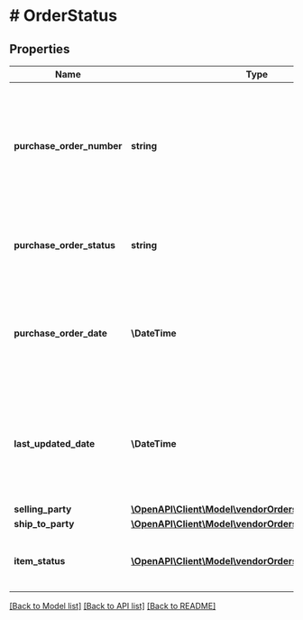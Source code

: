 # # OrderStatus

## Properties

Name | Type | Description | Notes
------------ | ------------- | ------------- | -------------
**purchase_order_number** | **string** | The buyer&#39;s purchase order number for this order. Formatting Notes: 8-character alpha-numeric code. |
**purchase_order_status** | **string** | The status of the buyer&#39;s purchase order for this order. |
**purchase_order_date** | **\DateTime** | The date the purchase order was placed. Must be in ISO-8601 date/time format. |
**last_updated_date** | **\DateTime** | The date when the purchase order was last updated. Must be in ISO-8601 date/time format. | [optional]
**selling_party** | [**\OpenAPI\Client\Model\vendorOrders\PartyIdentification**](PartyIdentification.md) |  |
**ship_to_party** | [**\OpenAPI\Client\Model\vendorOrders\PartyIdentification**](PartyIdentification.md) |  |
**item_status** | [**\OpenAPI\Client\Model\vendorOrders\OrderItemStatus[]**](OrderItemStatus.md) | Detailed description of items order status. |

[[Back to Model list]](../../README.md#models) [[Back to API list]](../../README.md#endpoints) [[Back to README]](../../README.md)
